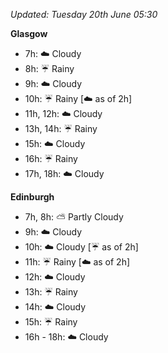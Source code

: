 *Updated: Tuesday 20th June 05:30*

**Glasgow**

* 7h: :cloud: Cloudy
* 8h: :umbrella: Rainy
* 9h: :cloud: Cloudy
* 10h: :umbrella: Rainy [:cloud: as of 2h]
* 11h, 12h: :cloud: Cloudy
* 13h, 14h: :umbrella: Rainy
* 15h: :cloud: Cloudy
* 16h: :umbrella: Rainy
* 17h, 18h: :cloud: Cloudy

**Edinburgh**

* 7h, 8h: :partly_sunny: Partly Cloudy
* 9h: :cloud: Cloudy
* 10h: :cloud: Cloudy [:umbrella: as of 2h]
* 11h: :umbrella: Rainy [:cloud: as of 2h]
* 12h: :cloud: Cloudy
* 13h: :umbrella: Rainy
* 14h: :cloud: Cloudy
* 15h: :umbrella: Rainy
* 16h - 18h: :cloud: Cloudy
